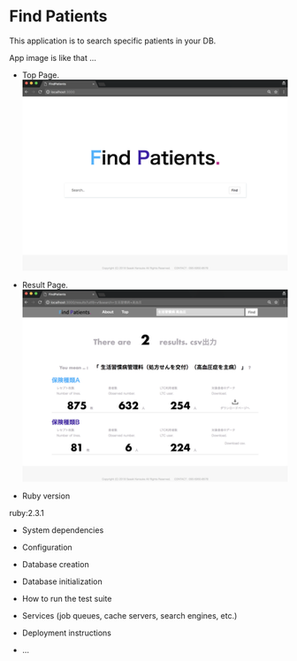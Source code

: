 # Find Patients

This application is to search specific patients in your DB.

App image is like that ...

* Top Page.
![app image](https://github.com/sasakiK/Images/blob/master/findpatients_top.png?raw=true)

* Result Page.
![app image](https://github.com/sasakiK/Images/blob/master/findpatients_result.png?raw=true)

* Ruby version

ruby:2.3.1

* System dependencies

* Configuration

* Database creation

* Database initialization

* How to run the test suite

* Services (job queues, cache servers, search engines, etc.)

* Deployment instructions

* ...
